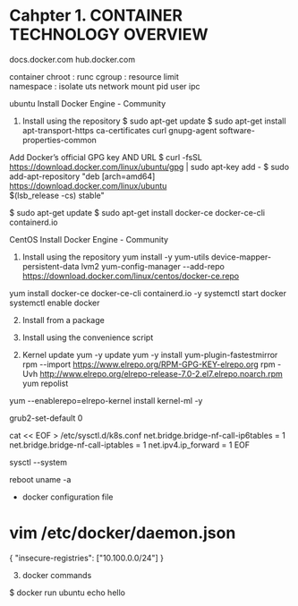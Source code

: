 Cahpter 1. CONTAINER TECHNOLOGY OVERVIEW
==========================================

docs.docker.com
hub.docker.com

container
	chroot : runc
	cgroup : resource limit		
	namespace : isolate
		uts
		network
		mount
		pid
		user
		ipc


ubuntu
Install Docker Engine - Community 
1) Install using the repository
$ sudo apt-get update
$ sudo apt-get install apt-transport-https ca-certificates curl gnupg-agent software-properties-common

Add Docker’s official GPG key AND URL
$ curl -fsSL https://download.docker.com/linux/ubuntu/gpg | sudo apt-key add -
$ sudo add-apt-repository  "deb [arch=amd64] https://download.docker.com/linux/ubuntu \
   $(lsb_release -cs)    stable"

$ sudo apt-get update
$ sudo apt-get install docker-ce docker-ce-cli containerd.io


CentOS
Install Docker Engine - Community 
1) Install using the repository
yum install -y yum-utils device-mapper-persistent-data  lvm2
yum-config-manager   --add-repo     https://download.docker.com/linux/centos/docker-ce.repo

yum install docker-ce docker-ce-cli containerd.io -y
systemctl start docker
systemctl enable docker


2) Install from a package

3) Install using the convenience script





2. Kernel update
yum -y update
yum -y install yum-plugin-fastestmirror
rpm --import https://www.elrepo.org/RPM-GPG-KEY-elrepo.org
rpm -Uvh http://www.elrepo.org/elrepo-release-7.0-2.el7.elrepo.noarch.rpm
yum repolist

yum --enablerepo=elrepo-kernel install kernel-ml -y

grub2-set-default 0

cat << EOF > /etc/sysctl.d/k8s.conf
net.bridge.bridge-nf-call-ip6tables = 1
net.bridge.bridge-nf-call-iptables = 1
net.ipv4.ip_forward = 1
EOF

sysctl --system

reboot
uname -a


- docker configuration file
# vim /etc/docker/daemon.json
{
  "insecure-registries": ["10.100.0.0/24"]
}

3. docker commands

$ docker run ubuntu echo hello
